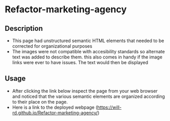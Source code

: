 # Refactor-marketing-agency

## Description
   - This page had unstructured semantic HTML elements that needed to be corrected for organizational purposes
   - The images were not compatible with accesibility standards so alternate text was added to describe them.
   this also comes in handy if the image links were ever to have issues. The text would then be displayed

## Usage
   - After clicking the link below inspect the page from your web browser and noticed that the various semantic elements are organized
   according to their place on the page.
   - Here is a link to the deployed webpage (https://will-rd.github.io/Refactor-marketing-agency/)